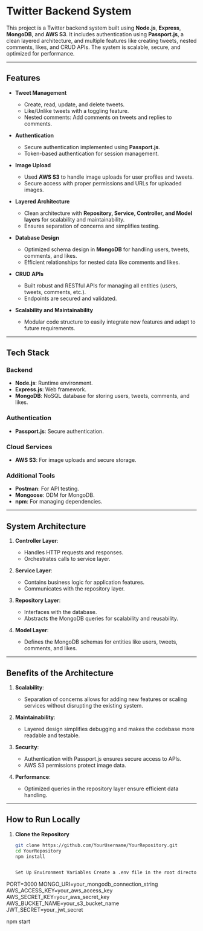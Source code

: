 # **Twitter Backend System**

This project is a Twitter backend system built using **Node.js**, **Express**, **MongoDB**, and **AWS S3**. It includes authentication using **Passport.js**, a clean layered architecture, and multiple features like creating tweets, nested comments, likes, and CRUD APIs. The system is scalable, secure, and optimized for performance.

---

## **Features**

- **Tweet Management**
  - Create, read, update, and delete tweets.
  - Like/Unlike tweets with a toggling feature.
  - Nested comments: Add comments on tweets and replies to comments.

- **Authentication**
  - Secure authentication implemented using **Passport.js**.
  - Token-based authentication for session management.

- **Image Upload**
  - Used **AWS S3** to handle image uploads for user profiles and tweets.
  - Secure access with proper permissions and URLs for uploaded images.

- **Layered Architecture**
  - Clean architecture with **Repository, Service, Controller, and Model layers** for scalability and maintainability.
  - Ensures separation of concerns and simplifies testing.

- **Database Design**
  - Optimized schema design in **MongoDB** for handling users, tweets, comments, and likes.
  - Efficient relationships for nested data like comments and likes.

- **CRUD APIs**
  - Built robust and RESTful APIs for managing all entities (users, tweets, comments, etc.).
  - Endpoints are secured and validated.

- **Scalability and Maintainability**
  - Modular code structure to easily integrate new features and adapt to future requirements.

---

## **Tech Stack**

### Backend
- **Node.js**: Runtime environment.
- **Express.js**: Web framework.
- **MongoDB**: NoSQL database for storing users, tweets, comments, and likes.

### Authentication
- **Passport.js**: Secure authentication.

### Cloud Services
- **AWS S3**: For image uploads and secure storage.

### Additional Tools
- **Postman**: For API testing.
- **Mongoose**: ODM for MongoDB.
- **npm**: For managing dependencies.

---

## **System Architecture**

1. **Controller Layer**:
   - Handles HTTP requests and responses.
   - Orchestrates calls to service layer.

2. **Service Layer**:
   - Contains business logic for application features.
   - Communicates with the repository layer.

3. **Repository Layer**:
   - Interfaces with the database.
   - Abstracts the MongoDB queries for scalability and reusability.

4. **Model Layer**:
   - Defines the MongoDB schemas for entities like users, tweets, comments, and likes.

---



## **Benefits of the Architecture**

1. **Scalability**:
   - Separation of concerns allows for adding new features or scaling services without disrupting the existing system.
   
2. **Maintainability**:
   - Layered design simplifies debugging and makes the codebase more readable and testable.

3. **Security**:
   - Authentication with Passport.js ensures secure access to APIs.
   - AWS S3 permissions protect image data.

4. **Performance**:
   - Optimized queries in the repository layer ensure efficient data handling.

---

## **How to Run Locally**

1. **Clone the Repository**
   ```bash
   git clone https://github.com/YourUsername/YourRepository.git
   cd YourRepository
   npm install


   Set Up Environment Variables Create a .env file in the root directory and configure the following:
PORT=3000
MONGO_URI=your_mongodb_connection_string
AWS_ACCESS_KEY=your_aws_access_key
AWS_SECRET_KEY=your_aws_secret_key
AWS_BUCKET_NAME=your_s3_bucket_name
JWT_SECRET=your_jwt_secret


npm start
```
